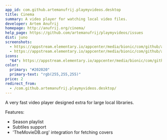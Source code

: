 ```yaml
---
app_id: com.github.artemanufrij.playmyvideos.desktop
title: Cinema
summary: A video player for watching local video files.
developer: Artem Anufrij
homepage: http://anufrij.org/cinema/
help_page: https://github.com/artemanufrij/playmyvideos/issues
dist: juno
screenshots:
  - https://appstream.elementary.io/appcenter/media/bionic/com/github/artemanufrij.playmyvideos.desktop/D63640223E8D01E5063C011AC0A42035/screenshots/image-1_orig.png
  - https://appstream.elementary.io/appcenter/media/bionic/com/github/artemanufrij.playmyvideos.desktop/D63640223E8D01E5063C011AC0A42035/screenshots/image-2_orig.png
icons:
  "64": https://appstream.elementary.io/appcenter/media/bionic/com/github/artemanufrij.playmyvideos.desktop/D63640223E8D01E5063C011AC0A42035/icons/64x64/com.github.artemanufrij.playmyvideos_com.github.artemanufrij.playmyvideos.png
color:
  primary: "#202020"
  primary-text: "rgb(255,255,255)"
price: 2
redirect_from:
  - /com.github.artemanufrij.playmyvideos.desktop/
---
```


<p>A very fast video player designed extra for large local libraries.</p>
<p>Features:</p>
<ul>
  <li>Season playlist</li>
  <li>Subtiles support</li>
  <li>&apos;TheMovieDB.org&apos; integration for fetching covers</li>
</ul>